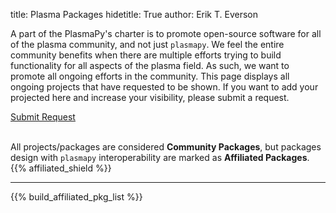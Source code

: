 title: Plasma Packages
hidetitle: True
author: Erik T. Everson

A part of the PlasmaPy's charter is to promote open-source software for all of the 
plasma community, and not just `plasmapy`.  We feel the entire community benefits 
when there are multiple efforts trying to build functionality for all aspects
of the plasma field.  As such, we want to promote all ongoing efforts in the
community.  This page displays all ongoing projects that have requested to be
shown.  If you want to add your projected here and increase your visibility, please
submit a request.

<div style="width: 100%">
    <a href=https://docs.google.com/forms/d/e/1FAIpQLSfz2djEihWkODbkr1ZC5splkX7ZKLAh_Kuy-aXOngTELIm3xQ/viewform?usp=sf_link
            class="feature-card feature-link btn-plasmapy-bluegreen" 
            style="width: 200px">
        <div>Submit Request</div>
    </a>
</div>
<br>

All projects/packages are considered **Community Packages**, but packages design with
`plasmapy` interoperability are marked as **Affiliated Packages**. 
{{% affiliated_shield %}}

----

{{% build_affiliated_pkg_list %}}
